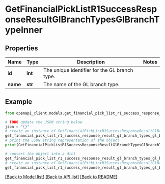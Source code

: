 # GetFinancialPickListR1SuccessResponseResultGlBranchTypesGlBranchTypeInner


## Properties

Name | Type | Description | Notes
------------ | ------------- | ------------- | -------------
**id** | **int** | The unique identifier for the GL branch type. | 
**name** | **str** | The name of the GL branch type. | 

## Example

```python
from openapi_client.models.get_financial_pick_list_r1_success_response_result_gl_branch_types_gl_branch_type_inner import GetFinancialPickListR1SuccessResponseResultGlBranchTypesGlBranchTypeInner

# TODO update the JSON string below
json = "{}"
# create an instance of GetFinancialPickListR1SuccessResponseResultGlBranchTypesGlBranchTypeInner from a JSON string
get_financial_pick_list_r1_success_response_result_gl_branch_types_gl_branch_type_inner_instance = GetFinancialPickListR1SuccessResponseResultGlBranchTypesGlBranchTypeInner.from_json(json)
# print the JSON string representation of the object
print(GetFinancialPickListR1SuccessResponseResultGlBranchTypesGlBranchTypeInner.to_json())

# convert the object into a dict
get_financial_pick_list_r1_success_response_result_gl_branch_types_gl_branch_type_inner_dict = get_financial_pick_list_r1_success_response_result_gl_branch_types_gl_branch_type_inner_instance.to_dict()
# create an instance of GetFinancialPickListR1SuccessResponseResultGlBranchTypesGlBranchTypeInner from a dict
get_financial_pick_list_r1_success_response_result_gl_branch_types_gl_branch_type_inner_from_dict = GetFinancialPickListR1SuccessResponseResultGlBranchTypesGlBranchTypeInner.from_dict(get_financial_pick_list_r1_success_response_result_gl_branch_types_gl_branch_type_inner_dict)
```
[[Back to Model list]](../README.md#documentation-for-models) [[Back to API list]](../README.md#documentation-for-api-endpoints) [[Back to README]](../README.md)


